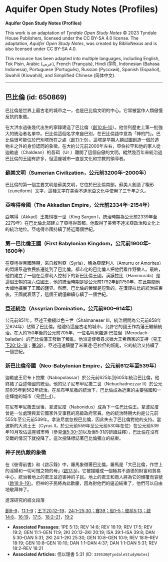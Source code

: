 # Aquifer Open Study Notes (Profiles)

**Aquifer Open Study Notes (Profiles)**

This work is an adaptation of *Tyndale Open Study Notes* © 2023 Tyndale House Publishers, licensed under the CC BY\-SA 4\.0 license. The adaptation, *Aquifer Open Study Notes*, was created by BiblioNexus and is also licensed under CC BY\-SA 4\.0\.

This resource has been adapted into multiple languages, including English, Tok Pisin, Arabic (عربي), French (Français), Hindi (हिंदी), Indonesian (Bahasa Indonesia), Portuguese (Português), Russian (Русский), Spanish (Español), Swahili (Kiswahili), and Simplified Chinese (简体中文).



--------------------------------

## 巴比倫 (id: 650869)

巴比倫是世界上最古老的城市之一，也是巴比倫文明的中心。它常被當作人類傲慢反抗的象徵。

在大洪水過後幾代出生的寧錄建造了巴比倫（[創10:8–10](https://ref.ly/Gen10:8-Gen10:10)）。他位列歷史上第一批強大的統治者名單中。巴比倫這個名字來自巴別，在巴比倫語中意為「神的門」。巴比倫很可能位於巴別塔所在之處（[創11:1–9](https://ref.ly/Gen11:1-Gen11:9)）。這塔是早期人類試圖創造一個於造物主之外的身份認同的象徵。在大約公元前2000年左右，亞伯拉罕和他的家人從迦勒底（Chaldean）的吾珥（Ur ）離開了這個自傲的文明。縱然幾百年來統治過巴比倫的王國有許多，但這座城市一直是文化和宗教的領導者。

### 蘇美文明（Sumerian Civilization，公元前3200年–2000年）

巴比倫的第一個主要文明是蘇美文明，它位於巴比倫南部。蘇美人創造了楔形（cuneiform）文字，這種文字在美索不達米亞文化中使用了三千年之久。

### 亞喀得帝國（The Akkadian Empire，公元前2334年–2154年）

亞喀得（Akkad）王撒珥根一世（King Sargon I，統治時期為公元前2339年至2279年）在巴比倫北部建立了亞喀得首都。他取得了美索不達米亞政治和文化上的統治地位。亞喀得帝國持續了將近兩個世紀。

### 第一巴比倫王國（First Babylonian Kingdom，公元前1900年–1600年）

在亞喀得帝國時期，來自敘利亞（Syria）、稱為亞摩利人（Amurru or Amorites）的閃語系遊牧民族遷徙到了巴比倫。都市化的巴比倫人把他們看作野蠻人。最終，他們建立了一個在亞摩利人控制下的新巴比倫王國。漢謨拉比（Hammurabi）是這個王朝的第六位國王，他的統治時期是從公元前1792年到1750年，在此期間他大幅地擴展了王國的疆界。然而，巴比倫的榮耀是短暫的。在漢謨拉比的統治結束後，王國就衰落了，這個王朝僅繼續存續了一個世紀。

### 亞述統治（Assyrian Domination，公元前900–614年）

公元前851年，亞述王撒縵以色三世（Shalmaneser III，統治期間為公元前858年至824年）佔領了巴比倫。他禮待這座古老的城市，允許它的國王作為藩王繼續統治。在大約150年後的公元前705年，一位名叫米羅達‧巴拉但（Merodach\-baladan）的巴比倫藩王發動了叛亂。他派遣使者尋求猶大王希西家的支持（見[王下20:12–19](https://ref.ly/2Kgs20:12-2Kgs20:19)；[賽39](https://ref.ly/Isa39:1-Isa39:8)）。亞述迅速鎮壓了米羅達‧巴拉但的叛亂，它的統治又持續了一個世紀。

### 新巴比倫帝國（Neo\-Babylonian Empire，公元前612年至539年）

迦勒底王尼布卜拉撒（Nabopolassar）於公元前625年到605年統治巴比倫，他終結了亞述帝國的統治。他的兒子尼布甲尼撒二世（Nebuchadnezzar II）於公元前605年到562年統治。在尼布甲尼撒的統治下，巴比倫成為近東的主要強國和一座輝煌的城市（見[但1–4](https://ref.ly/Dan1:1-Dan4:37)）。

在尼布甲尼撒去世後，拿波尼度（Nabonidus）成為下一任巴比倫王。拿波尼度曾是一位處理與其它國家外交事務的高級政府官員。他的統治時期大約是公元前555年至公元前539年。拿波尼度忽視巴比倫，因此失去了巴比倫對他的支持。當波斯的大流士王（Cyrus II，於公元前559年至公元前530年在位）在公元前539年10月攻佔這座城市時（參見[但5:30–31](https://ref.ly/Dan5:30-Dan5:31)以及但5:31的研讀註釋），巴比倫在沒有交戰的情況下就投降了。這次投降標誌著巴比倫獨立的結束。

### 神子民仇敵的象徵

在《彼得前書》和《啟示錄》中，羅馬象徵著巴比倫。羅馬是「大巴比倫，作世上的淫婦和一切可憎之物的母」([啟17:5](https://ref.ly/Rev17:5))。它被描繪成一個極其不道德的財富和貿易中心，統治著地上的君王並迫害神的子民。地上的君王和商人將為它的傾覆而哀號（[啟18:9–19）](https://ref.ly/Rev18:9-Rev18:19)。但神的子民將為此歡慶，因為對他們的逼迫結束了，他們可以自由地敬拜神了。

進深研究的經文段落

[創8–9](https://ref.ly/Gen10:8-Gen10:9)，[11:1–9](https://ref.ly/Gen11:1-Gen11:9)；[王下20:12–19](https://ref.ly/2Kgs20:12-2Kgs20:19)，[24:1–25:30；](https://ref.ly/2Kgs24:1-2Kgs25:30)[賽39；](https://ref.ly/Isa39:1-Isa39:8)[但1–5；](https://ref.ly/Dan1:1-Dan5:31)[彼前5:13；](https://ref.ly/1Pet5:13)[啟14:8](https://ref.ly/Rev14:8)，[16:19](https://ref.ly/Rev16:19)，[17:5](https://ref.ly/Rev17:5)，[18:2–21](https://ref.ly/Rev18:2-Rev18:21)，[19:2](https://ref.ly/Rev19:2)

* **Associated Passages:** 1PE 5:13; REV 14:8; REV 16:19; REV 17:5; REV 19:2; GEN 11:1–GEN 11:9; 2KI 20:12–2KI 20:19; ISA 39:1–ISA 39:8; DAN 5:30–DAN 5:31; 2KI 24:1–2KI 25:30; GEN 10:8–GEN 10:9; REV 18:9–REV 18:19; GEN 10:8–GEN 10:10; DAN 1:1–DAN 4:37; DAN 1:1–DAN 5:31; REV 18:2–REV 18:21
* **Associated Articles:** 但以理書 5:31 (ID: `339530@TyndaleStudyNotes`)

